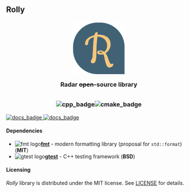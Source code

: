 ## Rolly
<h3 align="center">
    <img src="./doxygen/images/logo.png" alt=""/><br/>
    <img src="https://raw.githubusercontent.com/catppuccin/catppuccin/main/assets/misc/transparent.png" height="30" width="0px"/>
    Radar <s>open</s>-source library
    <img src="https://raw.githubusercontent.com/catppuccin/catppuccin/main/assets/misc/transparent.png" height="30" width="0px"/><br/>
    <img src="https://raw.githubusercontent.com/catppuccin/catppuccin/main/assets/misc/transparent.png" height="30" width="0px"/><br/>
    <img src="https://img.shields.io/badge/C%2B%2B-00599C?style=flat-square&logo=c%2B%2B&logoColor=white" alt="cpp_badge"/><img src="https://img.shields.io/badge/CMake-064F8C?style=flat-square&logo=cmake&logoColor=white" alt="cmake_badge"/>
</h3>
<a href="https://whs31.github.io/floppy/index.html">
<img src="https://img.shields.io/badge/documentation-doxygen-white?style=for-the-badge&logo=readthedocs" alt="docs_badge"/>
</a>
<a href="https://maybe-unused.github.io/floppy/index.html">
<img src="https://img.shields.io/badge/doxygen-sky?style=for-the-badge&logo=readthedocs&label=dev-documentation" alt="docs_badge"/>
</a>

#### Dependencies

- ![fmt logo](https://avatars.githubusercontent.com/u/7280830?s=16&v=4)[**fmt**](https://github.com/fmtlib/fmt) - modern formatting library (proposal for `std::format`) (**MIT**)
- ![gtest logo](https://avatars.githubusercontent.com/u/1342004?s=16&v=4)[**gtest**](https://github.com/google/googletest) - C++ testing framework (**BSD**)

#### Licensing

*Rolly* library is distributed under the MIT license. See [LICENSE](./LICENSE) for details.
